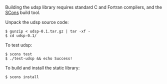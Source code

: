 Building the udsp library requires standard C and Fortran compilers,
and the [SCons][] build tool.

Unpack the udsp source code:

    $ gunzip < udsp-0.1.tar.gz | tar -xf -
    $ cd udsp-0.1/

To test udsp:

    $ scons test
    $ ./test-udsp && echo Success!

To build and install the static library:

    $ scons install


[SCons]: <http://www.scons.org/>
